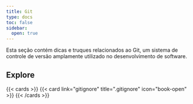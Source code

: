 ```yaml
---
title: Git
type: docs
toc: false
sidebar:
  open: true
---
```


Esta seção contém dicas e truques relacionados ao Git, um sistema de controle de versão amplamente
utilizado no desenvolvimento de software.

## Explore

{{< cards >}}
{{< card link="gitignore" title=".gitignore" icon="book-open" >}}
{{< /cards >}}